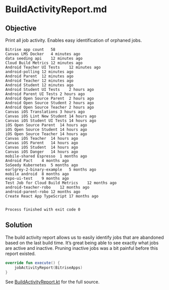 # BuildActivityReport.md

## Objective

Print all job activity. Enables easy identification of orphaned jobs.

```
Bitrise app count	58
Canvas LMS Docker	4 minutes ago
data seeding api	12 minutes ago
Cloud Build Metrics	12 minutes ago
Android Teacher UI Tests	12 minutes ago
android-polling	12 minutes ago
Android Parent	12 minutes ago
Android Teacher	12 minutes ago
Android Student	12 minutes ago
Android Student UI Tests	2 hours ago
Android Parent UI Tests	2 hours ago
Android Open Source Parent	2 hours ago
Android Open Source Student	2 hours ago
Android Open Source Teacher	2 hours ago
Canvas iOS Translations	3 hours ago
Canvas iOS Lint New Student	14 hours ago
Canvas iOS Student UI Tests	14 hours ago
iOS Open Source Parent	14 hours ago
iOS Open Source Student	14 hours ago
iOS Open Source Teacher	14 hours ago
Canvas iOS Teacher	14 hours ago
Canvas iOS Parent	14 hours ago
Canvas iOS Student	14 hours ago
Canvas iOS Danger	14 hours ago
mobile-shared Espresso	1 months ago
Android Pact	4 months ago
SoSeedy Kubernetes	5 months ago
earlgrey-2-binary-example	5 months ago
mobile android	8 months ago
expo-ui-test	9 months ago
Test Job for Cloud Build Metrics	12 months ago
android-teacher-robo	12 months ago
android-parent-robo	12 months ago
Create React App TypeScript	17 months ago


Process finished with exit code 0
```

## Solution

The build activity report allows us to easily identify jobs that are abandoned based on the last build time.
It’s great being able to see exactly what jobs are active and inactive. Pruning inactive jobs was a bit painful 
before this report existed.

```kotlin
override fun execute() {
    jobActivityReport(BitriseApps)
}
```

See [BuildActivityReport.kt][1] for the full source.

[1]: https://github.com/instructure/canvas-android/blob/f455db88520d37be007af2f7b9e36d17e45182f5/automation/cloud_build_metrics/src/main/kotlin/tasks/BuildActivityReport.kt
